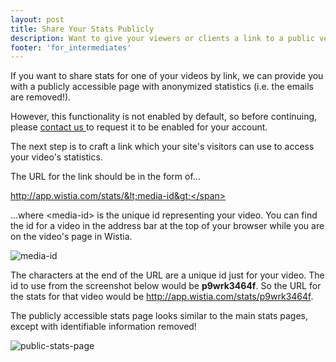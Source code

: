 ```yaml
---
layout: post
title: Share Your Stats Publicly
description: Want to give your viewers or clients a link to a public version of your video stats? Start here!
footer: 'for_intermediates'
---
```


If you want to share stats for one of your videos by link, we can provide you with a publicly accessible page with anonymized statistics (i.e. the emails are removed!).

However, this functionality is not enabled by default, so before continuing, please [ contact us ]( mailto:support@wistia.com ) to request it to be enabled for your account.

The next step is to craft a link which your site's visitors can use to access your video's statistics.

The URL for the link should be in the form of...
	
<span class="code">http://app.wistia.com/stats/&lt;media-id&gt;</span>

...where <span class="code">&lt;media-id&gt;</span> is the unique id representing your video.  You can find the id for a video in the address bar at the top of your browser while you are on the video's page in Wistia.

<div class="post_image center"><img src="http://embed.wistia.com/deliveries/8b6f4b90426a391f8cd5c039837cea16403ab00d.png" alt="media-id" /></div>

The characters at the end of the URL are a unique id just for your video.  The id to use from the screenshot below would be **p9wrk3464f**.  So the URL for the stats for that video would be <span class="code">http://app.wistia.com/stats/p9wrk3464f</span>.

The publicly accessible stats page looks similar to the main stats pages, except with identifiable information removed!

<div class="post_image center"><img src="http://embed.wistia.com/deliveries/6a10d13cf62a1b7e9decb92c197611f1b100cd46.png" alt="public-stats-page" /></div>

